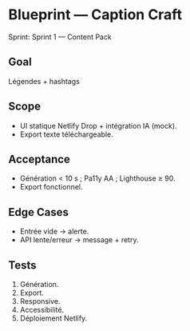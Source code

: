 # Blueprint — Caption Craft
Sprint: Sprint 1 — Content Pack

## Goal
Légendes + hashtags

## Scope
- UI statique Netlify Drop + intégration IA (mock).
- Export texte téléchargeable.

## Acceptance
- Génération < 10 s ; Pa11y AA ; Lighthouse ≥ 90.
- Export fonctionnel.

## Edge Cases
- Entrée vide → alerte.
- API lente/erreur → message + retry.

## Tests
1) Génération.
2) Export.
3) Responsive.
4) Accessibilité.
5) Déploiement Netlify.
